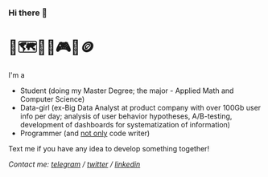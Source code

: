 ### Hi there 👋
# 🦔🗺️👨‍💻🎮🎻🪙


I'm a 
* Student (doing my Master Degree; the major - Applied Math and Computer Science)
* Data-girl (ex-Big Data Analyst at product company with over 100Gb user info per day; analysis of user behavior hypotheses, A/B-testing, development of dashboards for systematization of information)
* Programmer (and [not only](https://t.me/runaway_with_me) code writer)

Text me if you have any idea to develop something together!

*Contact me: [telegram](https://t.me/vivishko/) / [twitter](https://twitter.com/ViolaZaletova) / [linkedin](https://www.linkedin.com/in/violazaletova/)*

<!--
more ideas:
https://habr.com/ru/post/649363/

Contact me if you read this: viloloshka8@gmail.com
-->
